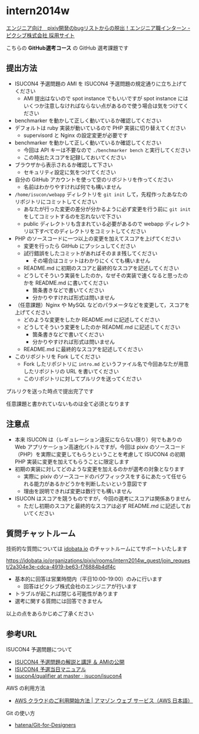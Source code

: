 intern2014w
===========

[エンジニア向け　pixiv開発のbugリストからの脱出！エンジニア職インターン - ピクシブ株式会社 採用サイト](https://ssl.pixiv.net/recruit/entry/winter_intern.php)

こちらの __GitHub選考コース__ の GitHub 選考課題です

## 提出方法

  * ISUCON4 予選問題の AMI を ISUCON4 予選問題の規定通りに立ち上げてください
    * AMI 提出はないので spot instance でもいいですが spot instance にはいくつか注意しなければならない点があるので使う場合は気をつけてください
  * benchmarker を動かして正しく動いているか確認してください
  * デフォルトは ruby 実装が動いているので PHP 実装に切り替えてください
    * supervisord と Nginx の設定変更が必要です
  * benchmarker を動かして正しく動いているか確認してください
    * 今回は API キーは不要なので `./benchmarker bench` と実行してください
    * この時出たスコアを記録しておいてください
  * ブラウザから表示されるか確認して下さい
    * セキュリティ設定に気をつけてください
  * 自分の GitHub アカウントを使って空のリポジトリを作ってください
    * 名前はわかりやすければ何でも構いません
  * `/home/isucon/webapp` ディレクトリを `git init` して，先程作ったあなたのリポジトリにコミットしてください
    * あなたが行った変更の差分が分かるように必ず変更を行う前に `git init` をしてコミットするのを忘れないで下さい
    * public ディレクトリも含まれている必要があるので webapp ディレクトリ以下すべてのディレクトリをコミットしてください
  * PHP のソースコードに一つ以上の変更を加えてスコアを上げてください
    * 変更を行ったら GitHub にプッシュしてください
    * 試行錯誤をしたコミットがあればそのまま残してください
      * その場合はコミットはわかりにくくても構いません
    * README.md に初期のスコアと最終的なスコアを記述してください
    * どうしてそういう実装をしたのか，なぜその実装で速くなると思ったのかを README.md に書いてください
      * 箇条書きなどで書いてください
      * 分かりやすければ形式は問いません
  * （任意課題）Nginx や MySQL などのパラメータなどを変更して，スコアを上げてください
    * どのような変更をしたか README.md に記述してください
    * どうしてそういう変更をしたのか README.md に記述してください
      * 箇条書きなどで書いてください
      * 分かりやすければ形式は問いません
    * README.md に最終的なスコアを記述してください
  * このリポジトリを Fork してください
    * Fork したリポジトリに `intro.md` というファイル名で今回あなたが用意したリポジトリの URL を書いてください
    * このリポジトリに対してプルリクを送ってください

プルリクを送った時点で提出完了です

任意課題と書かれていないものは全て必須となります


## 注意点

  * 本来 ISUCON は（レギュレーション違反にならない限り）何でもありの Web アプリケーション高速化バトルですが，今回は pixiv のソースコード（PHP）を実際に変更してもらうということを考慮して ISUCON4 の初期 PHP 実装に変更を加えてもらうことに限定します
  * 初期の実装に対してどのような変更を加えるのかが選考の対象となります
    * 実際に pixiv のソースコードのバグフィックスをするにあたって任せられる能力があるかどうかを判断したいという意図です
    * 理由を説明できれば変更は数行でも構いません
  * ISUCON はスコアを競うものですが，今回の選考にスコアは関係ありません
    * ただし初期のスコアと最終的なスコアは必ず README.md に記述しておいてください

## 質問チャットルーム

技術的な質問については [idobata.io](https://idobata.io/) のチャットルームにてサポートいたします

https://idobata.io/organizations/pixiv/rooms/intern2014w_guest/join_request/2a304e3e-cdca-4919-be63-f76884b4df4c

  * 基本的に回答は営業時間内（平日10:00-19:00）のみに行います
    * 回答はピクシブ株式会社のエンジニアが行います
  * トラブルが起これば閉じる可能性があります
  * 選考に関する質問には回答できません

以上の点をあらかじめご了承ください

## 参考URL

ISUCON4 予選問題について

  * [ISUCON4 予選問題の解説と講評 ＆ AMIの公開](http://isucon.net/archives/40724693.html)
  * [ISUCON4 予選当日マニュアル](https://gist.github.com/mirakui/e394ed543415852d34a6)
  * [isucon4/qualifier at master · isucon/isucon4](https://github.com/isucon/isucon4/tree/master/qualifier)

AWS の利用方法

  * [AWS クラウドのご利用開始方法 | アマゾン ウェブ サービス（AWS 日本語）](http://aws.amazon.com/jp/getting-started/)

Git の使い方

  * [hatena/Git-for-Designers](https://github.com/hatena/Git-for-Designers)
